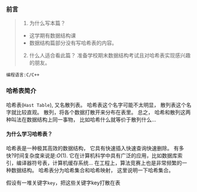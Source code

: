 ### 前言
>1. 为什么写本篇？
>- 这学期有数据结构课
>- 数据结构篇部分没有写哈希表的内容。
>2. 什么人适合看此篇？
准备学校期末数据结构考试且对哈希表实现感兴趣的朋友。

`编程语言:C/C++`
### 哈希表简介
哈希表(`Hast Table`), 又名散列表。 哈希表这个名字可能不太明显， 散列表这个名字就比较直观。 散列，将各个数据打散开来分布在表里。
总之， 哈希和散列这两种叫法在数据结构上同一事物， 比如哈希什么就等价于散列什么...

#### 为什么学习哈希表？
哈希表是一种极其高效的数据结构， 它具有快速插入快速查询快速删除。 有多快?时间复杂度来说是:$O(1)$.
它在计算机科学中具有广泛的应用，比如数据库索引，编译器符号表，计算机缓存系统...
在工程上，算法竞赛上也是非常频繁的一种数据结构。
哈希表分为哈希集合和哈希映射， 这里说明一下哈希集合。

假设有一堆关键字`key`，把这些关键字key打散在表